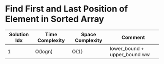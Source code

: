 # Find First and Last Position of Element in Sorted Array

| Solution Idx | Time Complexity | Space Complexity | Comment                      |
| ------------ | --------------- | ---------------- | ---------------------------- |
| 1            | O(logn)         | O(1)             | lower_bound + upper_bound ww |
